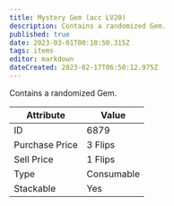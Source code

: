 ```yaml
---
title: Mystery Gem (acc LV20)
description: Contains a randomized Gem.
published: true
date: 2023-03-01T00:18:50.315Z
tags: items
editor: markdown
dateCreated: 2023-02-17T06:50:12.975Z
---
```


Contains a randomized Gem.

|Attribute|Value|
|-|-|
|ID|6879|
|Purchase Price|3 Flips|
|Sell Price|1 Flips|
|Type|Consumable|
|Stackable|Yes|

